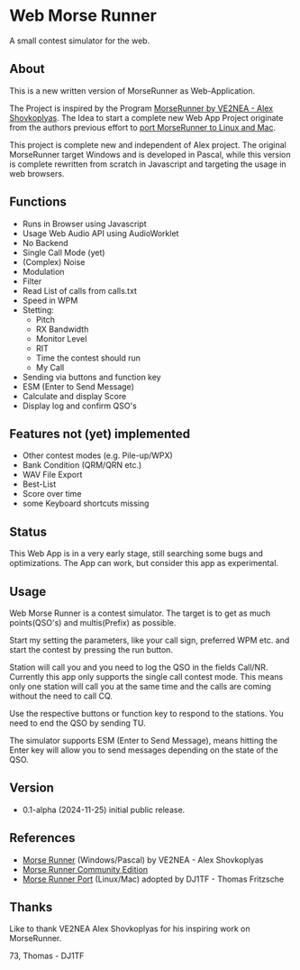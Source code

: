 # Web Morse Runner

A small contest simulator for the web.

## About 
This is a new written version of MorseRunner as Web-Application. 

The Project is inspired by the Program [MorseRunner by VE2NEA - Alex Shovkoplyas](https://github.com/VE3NEA/MorseRunner). The Idea to start a complete new Web App Project originate from the authors previous effort to [port MorseRunner to Linux and Mac](https://github.com/fritzsche/MorseRunner).


This project is complete new and independent of Alex project. The original MorseRunner target Windows and is developed in Pascal, while this version is complete rewritten from scratch in Javascript and targeting the usage in web browsers. 




## Functions

* Runs in Browser using Javascript
* Usage Web Audio API using AudioWorklet
* No Backend
* Single Call Mode (yet)
* (Complex) Noise
* Modulation
* Filter
* Read List of calls from calls.txt
* Speed in WPM
* Stetting: 
    * Pitch
    * RX Bandwidth
    * Monitor Level
    * RIT
    * Time the contest should run
    * My Call
* Sending via buttons and function key 
* ESM (Enter to Send Message)
* Calculate and display Score
* Display log and confirm QSO's

## Features not (yet) implemented

* Other contest modes (e.g. Pile-up/WPX)
* Bank Condition (QRM/QRN etc.)
* WAV File Export
* Best-List
* Score over time
* some Keyboard shortcuts missing

## Status
This Web App is in a very early stage, still searching some bugs and optimizations. 
The App can work, but consider this app as experimental.

## Usage
Web Morse Runner is a contest simulator. The target is to get as much points(QSO's) and multis(Prefix) as possible.

Start my setting the parameters, like your call sign, preferred WPM etc. and start the contest by pressing the run button.

Station will call you and you need to log the QSO in the fields Call/NR. 
Currently this app only supports the single call contest mode. This means only one station will call you at the same time and the calls are coming without the need to call CQ.

Use the respective buttons or function key to respond to the stations. You need to end the QSO by sending TU. 

The simulator supports ESM (Enter to Send Message), means hitting the Enter key will allow you to send messages depending on the state of the QSO.


## Version

* 0.1-alpha (2024-11-25) initial public release.

## References
* [Morse Runner](https://github.com/VE3NEA/MorseRunner) (Windows/Pascal) by VE2NEA - Alex Shovkoplyas
* [Morse Runner Community Edition](https://groups.io/g/MorseRunnerCE)
* [Morse Runner Port](https://github.com/fritzsche/MorseRunner) (Linux/Mac) adopted by DJ1TF  - Thomas Fritzsche


## Thanks
Like to thank VE2NEA Alex Shovkoplyas for his inspiring work on MorseRunner.




73, Thomas - DJ1TF



